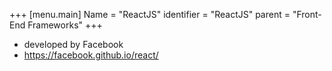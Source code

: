 +++
[menu.main]
Name = "ReactJS"
identifier = "ReactJS"
parent = "Front-End Frameworks"
+++

- developed by Facebook
- https://facebook.github.io/react/